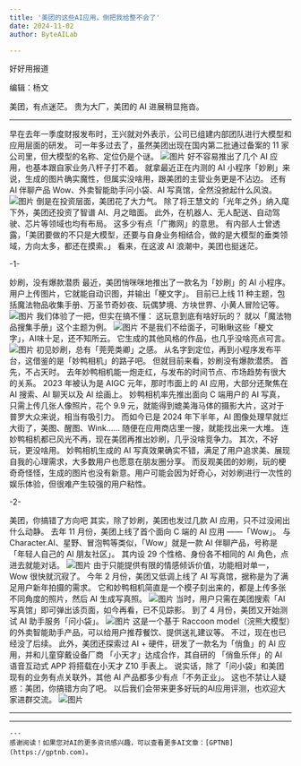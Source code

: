 ```yaml
---
title: '美团的这些AI应用，倒把我给整不会了'
date: 2024-11-02
author: ByteAILab

---
```


好好用报道

编辑：杨文

美团，有点迷茫。
贵为大厂，美团的 AI 进展稍显拖沓。

---

早在去年一季度财报发布时，王兴就对外表示，公司已组建内部团队进行大模型和应用层面的研发。
可一年多过去了，虽然美团出现在国内第二批通过备案的 11 家公司里，但大模型的名称、定位仍是个谜。
![图片](https://mmbiz.qpic.cn/sz_mmbiz_png/DT8udUick9sK9JX67Z9jBSMfJ4WficzSN3YBz3M5Qdh0cZFfJKWrWaic85BPeNoic3sKUiahLYqxbvOh7kiaVYicPAvEw/640?wx_fmt=png&from=appmsg)
好不容易推出了几个 AI 应用，也基本跟自家业务八杆子打不着。
就拿最近正在内测的 AI 小程序「妙刷」来说，生成的图片确实魔性，但属实没啥用，跟美团的主营业务更是不沾边。
还有 AI 伴聊产品 Wow、外卖智能助手问小袋、AI 写真馆，全然没掀起什么风浪。
![图片](https://mmbiz.qpic.cn/sz_mmbiz_jpg/DT8udUick9sK9JX67Z9jBSMfJ4WficzSN3HrGYr75UApCJ5LYhcGKIwIaRnCvkiblalXYu3j94CIj1xuWS35I2xCA/640?wx_fmt=jpeg&from=appmsg)
倒是在投资层面，美团花了大力气。
除了将王慧文的「光年之外」纳入麾下外，美团还投资了智谱 AI、月之暗面。
此外，在机器人、无人配送、自动驾驶、芯片等领域也均有布局。
这多少有点「广撒网」的意思。
有内部人士曾透露，「美团要做的不只是大模型，还要与自身业务相结合，做的是大模型的垂类领域，方向太多，都还在摸索。」
看来，在这波 AI 浪潮中，美团也挺迷茫。

-1-

妙刷，没有爆款潜质
最近，美团悄咪咪地推出了一款名为「妙刷」的 AI 小程序。
用户上传图片，它就能自动识图，并输出「梗文字」。
目前已上线 11 种主题，包括魔法物品收集手册、万圣节奇妙夜、玩偶梦境、方块世界、小黄人冒险记等。
![图片](https://mmbiz.qpic.cn/sz_mmbiz_jpg/DT8udUick9sK9JX67Z9jBSMfJ4WficzSN3Ry36XVYLft5ia5pLHHjKOickmU46Br0TVBlZGbDDrronAJXnkaRBw9bw/640?wx_fmt=jpeg&from=appmsg)
我们体验了一把，但实在搞不懂：
这玩意到底有啥好玩的？
就以「魔法物品搜集手册」这个主题为例。
![图片](https://mmbiz.qpic.cn/sz_mmbiz_jpg/DT8udUick9sK9JX67Z9jBSMfJ4WficzSN3v3Y6jMNsgIk4xSiawd7UBucCyibybSA3jKu3pP5iaNczK9Br8anSov6TA/640?wx_fmt=jpeg&from=appmsg)
不是我们不给面子，可瞅瞅这些「梗文字」，AI味十足，还不知所云。
它生成的其他风格的作品，也几乎没啥亮点可言。
![图片](https://mmbiz.qpic.cn/sz_mmbiz_png/DT8udUick9sK9JX67Z9jBSMfJ4WficzSN3t8BkGrVgnxbMhdgKrH9qADibgCeP8djh32ZPIe9aaDjs0R1lIdhCLfQ/640?wx_fmt=png&from=appmsg)
初见妙刷，总有「莞莞类卿」之感。
从名字到定位，再到小程序发布平台，这借鉴的是「妙鸭相机」的路子吧。
但就目前来看，妙刷没有爆款潜质。
首先，不占天时。
去年妙鸭相机能一炮走红，与发布的时间节点、市场趋势有很大的关系。
2023 年被认为是 AIGC 元年，那时市面上的 AI 应用，大部分还聚焦在 AI 搜索、AI 聊天以及 AI 绘画上。
妙鸭相机率先推出面向 C 端用户的 AI 写真，只需上传几张人像照片，花个 9.9 元，就能得到媲美海马体的摄影大片，这对于普罗大众来说，相当有吸引力。
而如今已是 2024 年下半年，AI 图像处理早就烂大街了，美图、醒图、Wink…… 随便在应用商店里一搜，就能找出来一大堆。
连妙鸭相机都已风光不再，现在美团再推出妙刷，几乎没啥竞争力。
其次，不好玩，更没啥用。
妙鸭相机生成的 AI 写真效果确实不错，满足了用户追求美、展现自我的心理需求，大多数用户也愿意在朋友圈分享。
而反观美团的妙刷，玩的梗奇奇怪怪，生成的图片也没有新意。用户可能会因为好奇心，对妙刷进行一次性的娱乐体验，但很难产生较强的用户粘性。

-2-

美团，你搞错了方向吧
其实，除了妙刷，美团也发过几款 AI 应用，只不过没闹出什么动静。
去年 11 月份，美团上线了首个面向 C 端的 AI 应用 ——「Wow」。
与 Character.AI、星野、冒泡鸭等类似，「Wow」就是一款 AI 伴聊产品，号称是「年轻人自己的 AI 朋友社区」。
其内设 29 个性格、身份各不相同的 AI 角色，点进去就能对话。
![图片](https://mmbiz.qpic.cn/sz_mmbiz_png/DT8udUick9sK9JX67Z9jBSMfJ4WficzSN3BibrC5MXHc8rjVVwqjX9QLOqQaRRT5e4RI87KwQaMvheiadpNWswQMjQ/640?wx_fmt=png&from=appmsg)
由于只能提供有限的情感倾诉价值，功能相对单一，Wow 很快就沉寂了。
今年 2 月份，美团又低调上线了 AI 写真馆，据称是为了满足用户新年拍摄的需求。
它和妙鸭相机简直是一个模子刻出来的，都是上传多张不同角度的照片，然后 AI 生成写真照。
![图片](https://mmbiz.qpic.cn/sz_mmbiz_png/DT8udUick9sK9JX67Z9jBSMfJ4WficzSN3VFib6LUibmFHgqeet4PmyebEiblKtwZlel82xNWDFcfKCx4mftujj9TKA/640?wx_fmt=png&from=appmsg)
当时，用户只需在美团搜索「AI 写真馆」即可弹出该页面，如今再看，已不见踪影。
到了 4 月份，美团又开始测试 AI 助手服务「问小袋」。
![图片](https://mmbiz.qpic.cn/sz_mmbiz_png/DT8udUick9sK9JX67Z9jBSMfJ4WficzSN3HLgFBvqSwAvRVXhwaMHGDTk7bEULJ00qQGkRtxlL3DwfnjkhiaR70hg/640?wx_fmt=png&from=appmsg)
这是一个基于 Raccoon model（浣熊大模型）的外卖智能助手产品，可以给用户推荐餐饮、提供送礼建议等。
不过，现在也已经没了后续。
此外，美团还探索过 AI + 硬件，研发了一款名为「俏鱼」的 AI 应用，并和儿童穿戴设备厂商 「小天才」达成合作，其自研的 「俏鱼乐伴」的 AI 语音互动式 APP 将搭载在小天才 Z10 手表上。
说实话，除了「问小袋」和美团现有的业务有点关联外，其他 AI 产品都多少有点「不务正业」。
这也不禁让人疑惑：美团，你搞错方向了吧。
以后我们会带来更多好玩的AI应用评测，也欢迎大家进群交流。
![图片](https://mmbiz.qpic.cn/sz_mmbiz_jpg/DT8udUick9sJBOjic1iaPAKkbiaTK0e0aWpbGQn2TTu2lsu9RlmIiaSrMYf2sJCzoqiakF8bsiaUqk1My7QkicCrrVClg/640?wx_fmt=other&from=appmsg&tp=webp&wx_lazy=1&wx_co=1)

---

---
```
---
感谢阅读！如果您对AI的更多资讯感兴趣，可以查看更多AI文章：[GPTNB](https://gptnb.com)。